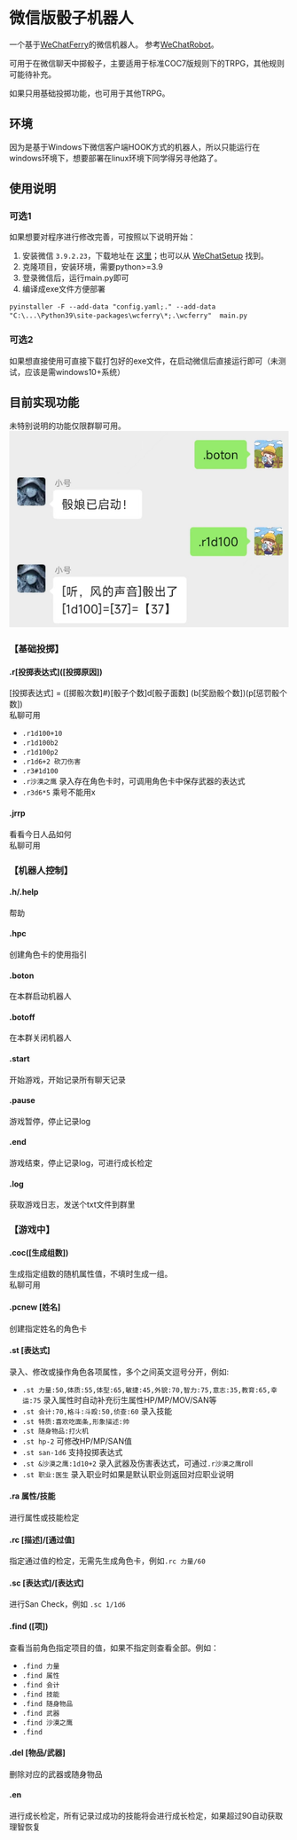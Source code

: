 # 微信版骰子机器人
一个基于[WeChatFerry](https://github.com/lich0821/WeChatFerry)的微信机器人。
参考[WeChatRobot](https://github.com/lich0821/WeChatRobot)。

可用于在微信聊天中掷骰子，主要适用于标准COC7版规则下的TRPG，其他规则可能待补充。

如果只用基础投掷功能，也可用于其他TRPG。

## 环境
因为是基于Windows下微信客户端HOOK方式的机器人，所以只能运行在windows环境下，想要部署在linux环境下同学得另寻他路了。

## 使用说明
### 可选1
如果想要对程序进行修改完善，可按照以下说明开始：
1. 安装微信 `3.9.2.23`，下载地址在 [这里](https://github.com/lich0821/WeChatFerry/releases/latest)；也可以从 [WeChatSetup](https://gitee.com/lch0821/WeChatSetup) 找到。
2. 克隆项目，安装环境，需要python>=3.9
3. 登录微信后，运行main.py即可
4. 编译成exe文件方便部署
```shell
pyinstaller -F --add-data "config.yaml;." --add-data "C:\...\Python39\site-packages\wcferry\*;.\wcferry"  main.py 
```
### 可选2
如果想直接使用可直接下载打包好的exe文件，在启动微信后直接运行即可（未测试，应该是需windows10+系统）

## 目前实现功能
未特别说明的功能仅限群聊可用。
![img.png](pic/show.png)
### 【基础投掷】
#### .r\[投掷表达式]([投掷原因])
[投掷表达式] = ([掷骰次数]#)[骰子个数]d[骰子面数] (b[奖励骰个数])(p[惩罚骰个数])  
私聊可用
- `.r1d100+10`
- `.r1d100b2`
- `.r1d100p2`
- `.r1d6+2 砍刀伤害`    
- `.r3#1d100`
- `.r沙漠之鹰`    录入存在角色卡时，可调用角色卡中保存武器的表达式
- `.r3d6*5`     乘号不能用x
#### .jrrp
看看今日人品如何  
私聊可用
### 【机器人控制】
#### .h/.help  
帮助
#### .hpc      
创建角色卡的使用指引
#### .boton    
在本群启动机器人
#### .botoff   
在本群关闭机器人
#### .start    
开始游戏，开始记录所有聊天记录
#### .pause    
游戏暂停，停止记录log
#### .end      
游戏结束，停止记录log，可进行成长检定
#### .log
获取游戏日志，发送个txt文件到群里
### 【游戏中】
#### .coc([生成组数])
生成指定组数的随机属性值，不填时生成一组。    
私聊可用
#### .pcnew [姓名]
创建指定姓名的角色卡
#### .st [表达式]
录入、修改或操作角色各项属性，多个之间英文逗号分开，例如:
- `.st 力量:50,体质:55,体型:65,敏捷:45,外貌:70,智力:75,意志:35,教育:65,幸运:75`  录入属性时自动补充衍生属性HP/MP/MOV/SAN等
- `.st 会计:70,格斗:斗殴:50,侦查:60`  录入技能
- `.st 特质:喜欢吃面条,形象描述:帅`
- `.st 随身物品:打火机`
- `.st hp-2` 可修改HP/MP/SAN值
- `.st san-1d6` 支持投掷表达式
- `.st &沙漠之鹰:1d10+2` 录入武器及伤害表达式，可通过`.r沙漠之鹰`roll
- `.st 职业:医生` 录入职业时如果是默认职业则返回对应职业说明
#### .ra 属性/技能
进行属性或技能检定
#### .rc [描述]/[通过值]
指定通过值的检定，无需先生成角色卡，例如`.rc 力量/60`
#### .sc [表达式]/[表达式]
进行San Check，例如 `.sc 1/1d6`
#### .find ([项])
查看当前角色指定项目的值，如果不指定则查看全部。例如：
- `.find 力量`
- `.find 属性`
- `.find 会计`
- `.find 技能`
- `.find 随身物品`
- `.find 武器`
- `.find 沙漠之鹰`
- `.find`
#### .del [物品/武器]
删除对应的武器或随身物品
#### .en
进行成长检定，所有记录过成功的技能将会进行成长检定，如果超过90自动获取理智恢复
